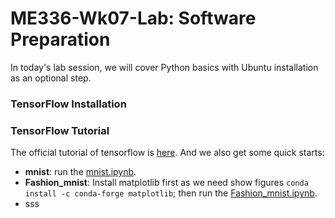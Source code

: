 # ME336-Wk07-Lab: Software Preparation
In today's lab session, we will cover Python basics with Ubuntu installation as an optional step.


### TensorFlow Installation



### TensorFlow Tutorial
The official tutorial of tensorflow is [here](https://www.tensorflow.org/tutorials). And we also get some quick starts:
- **mnist**: run the [mnist.ipynb](./mnist.ipynbb).
- **Fashion_mnist**: Install matplotlib first as we need show figures ``conda install -c conda-forge matplotlib``; then run the [Fashion_mnist.ipynb](./Fashion_mnist.ipynb).
- sss
